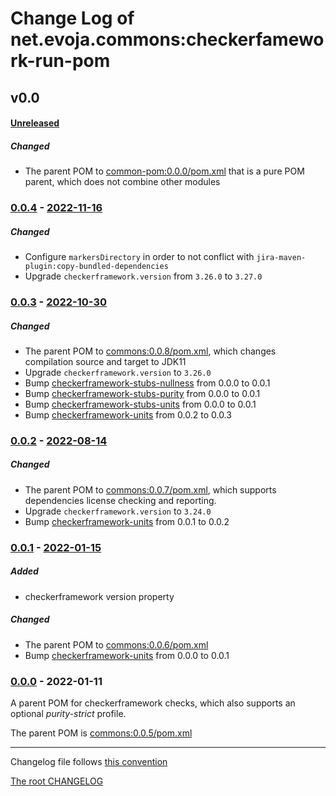 # Change Log of net.evoja.commons:checkerfamework-run-pom

<!---
#### [Unreleased][unreleased]
##### Added
##### Changed
##### Deprecated
##### Removed
##### Fixed
##### Security
##### Broken
--->


## v0.0

#### [Unreleased][unreleased]
##### Changed
* The parent POM to [common-pom:0.0.0/pom.xml](https://github.com/evoja/java-commons/blob/common-pom/0.0.0/pom.xml)
	that is a pure POM parent, which does not combine other modules

### [0.0.4] - [2022-11-16][c-0.0.4]
##### Changed
* Configure `markersDirectory` in order to not conflict
with `jira-maven-plugin:copy-bundled-dependencies`
* Upgrade `checkerframework.version` from `3.26.0` to `3.27.0`


### [0.0.3] - [2022-10-30][c-0.0.3]
##### Changed
* The parent POM to [commons:0.0.8/pom.xml](https://github.com/evoja/java-commons/blob/commons/0.0.8/pom.xml),
	which changes compilation source and target to JDK11
* Upgrade `checkerframework.version` to `3.26.0`
* Bump [checkerframework-stubs-nullness](../checkerframework-stubs-nullness/) from 0.0.0 to 0.0.1
* Bump [checkerframework-stubs-purity](../checkerframework-stubs-purity/) from 0.0.0 to 0.0.1
* Bump [checkerframework-stubs-units](../checkerframework-stubs-units/) from 0.0.0 to 0.0.1
* Bump [checkerframework-units](../checkerframework-units/) from 0.0.2 to 0.0.3


### [0.0.2] - [2022-08-14][c-0.0.2]
##### Changed
* The parent POM to [commons:0.0.7/pom.xml](https://github.com/evoja/java-commons/blob/commons/0.0.7/pom.xml),
	which supports dependencies license checking and reporting.
* Upgrade `checkerframework.version` to `3.24.0`
* Bump [checkerframework-units](../checkerframework-units/) from 0.0.1 to 0.0.2


### [0.0.1] - [2022-01-15][c-0.0.1]
##### Added
* checkerframework version property

##### Changed
* The parent POM to [commons:0.0.6/pom.xml](https://github.com/evoja/java-commons/blob/commons/0.0.6/pom.xml)
* Bump [checkerframework-units](../checkerframework-units/) from 0.0.0 to 0.0.1


### [0.0.0] - 2022-01-11

A parent POM for checkerframework checks, which also supports
an optional _purity-strict_ profile.

The parent POM is [commons:0.0.5/pom.xml](https://github.com/evoja/java-commons/blob/commons/0.0.5/pom.xml)





------------
Changelog file follows [this convention](https://keepachangelog.com/)

[The root CHANGELOG](/CHANGELOG.md)


[unreleased]: https://github.com/evoja/java-commons/compare/checkerframework-run-pom/0.0.4...master

[c-0.0.4]: https://github.com/evoja/java-commons/compare/checkerframework-run-pom/0.0.3...checkerframework-run-pom/0.0.4
[0.0.4]: https://github.com/evoja/java-commons/tree/checkerframework-run-pom/0.0.4

[c-0.0.3]: https://github.com/evoja/java-commons/compare/checkerframework-run-pom/0.0.2...checkerframework-run-pom/0.0.3
[0.0.3]: https://github.com/evoja/java-commons/tree/checkerframework-run-pom/0.0.3

[c-0.0.2]: https://github.com/evoja/java-commons/compare/checkerframework-run-pom/0.0.1...checkerframework-run-pom/0.0.2
[0.0.2]: https://github.com/evoja/java-commons/tree/checkerframework-run-pom/0.0.2

[c-0.0.1]: https://github.com/evoja/java-commons/compare/checkerframework-run-pom/0.0.0...checkerframework-run-pom/0.0.1
[0.0.1]: https://github.com/evoja/java-commons/tree/checkerframework-run-pom/0.0.1

[0.0.0]: https://github.com/evoja/java-commons/tree/checkerframework-run-pom/0.0.0
